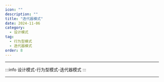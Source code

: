 ```yaml
---
icon: ""
description: ""
title: "迭代器模式"
date: 2024-11-06
category:
  - 设计模式
tag:
  - 行为型模式
  - 迭代器模式
order: 8
---
```


---

:::info
设计模式-行为型模式-迭代器模式
:::

---

